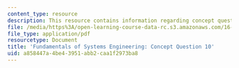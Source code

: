 ```yaml
---
content_type: resource
description: This resource contains information regarding concept question 10.
file: /media/https%3A/open-learning-course-data-rc.s3.amazonaws.com/16-842-fundamentals-of-systems-engineering-fall-2015/a858447a4be43951abb2caa1f2973ba8_MIT16_842F15_Question10.pdf
file_type: application/pdf
resourcetype: Document
title: 'Fundamentals of Systems Engineering: Concept Question 10'
uid: a858447a-4be4-3951-abb2-caa1f2973ba8
---
```


